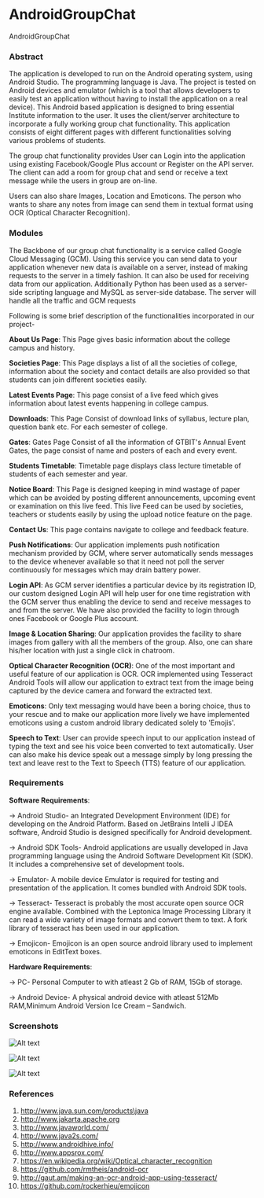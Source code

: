 # AndroidGroupChat
AndroidGroupChat

### Abstract
The application is developed to run on the Android operating system, using Android Studio. The programming language is Java. The project is tested on Android devices and emulator (which is a tool that allows developers to easily test an application without having to install the application on a real device). This Android based application is designed to bring essential Institute information to the user. It uses the client/server architecture to incorporate a fully working group chat functionality. This application consists of eight different pages with different functionalities solving various problems of students.

The group chat functionality provides User can Login into the application using existing Facebook/Google Plus account or Register on the API server. The client can add a room for group chat and send or receive a text message while the users in group are on-line.

Users can also share Images, Location and Emoticons. The person who wants to share any notes from image can send them in textual format using OCR (Optical Character Recognition).

### Modules
The Backbone of our group chat functionality is a service called Google Cloud Messaging (GCM). Using this service you can send data to your application whenever new data is available on a server, instead of making requests to the server in a timely fashion. It can also be used for receiving data from our application. Additionally Python has been used as a server-side scripting language and MySQL as server-side database. The server will handle all the traffic and GCM requests

Following is some brief description of the functionalities incorporated in our project-

**About Us Page**: This Page gives basic information about the college campus and history.

**Societies Page**: This Page displays a list of all the societies of college, information about the society and contact details are also provided so that students can join different societies easily.

**Latest Events Page**: This page consist of a live feed which gives information about latest events happening in college campus.

**Downloads**: This Page Consist of download links of syllabus, lecture plan, question bank etc. For each semester of college.

**Gates**: Gates Page Consist of all the information of GTBIT's Annual Event Gates, the page consist of name and posters of each and every event.

**Students Timetable**: Timetable page displays class lecture timetable of students of each semester and year.

**Notice Board**: This Page is designed keeping in mind wastage of paper which can be avoided by posting different announcements, upcoming event or examination on this live feed. This live Feed can be used by societies, teachers or students easily by using the upload notice feature on the page.

**Contact Us**: This page contains navigate to college and feedback feature.

**Push Notifications**: Our application implements push notification mechanism provided by GCM, where server automatically sends messages to the device whenever available so that it need not poll the server continuously for messages which may drain battery power.

**Login API**: As GCM server identifies a particular device by its registration ID, our custom designed Login API will help user for one time registration with the GCM server thus enabling the device to send and receive messages to and from the server. We have also provided the facility to login through ones Facebook or Google Plus account.

**Image & Location Sharing**: Our application provides the facility to share images from gallery with all the members of the group. Also, one can share his/her location with just a single click in chatroom.

**Optical Character Recognition (OCR)**: One of the most important and useful feature of our application is OCR. OCR implemented using Tesseract Android Tools will allow our application to extract text from the image being captured by the device camera and forward the extracted text.

**Emoticons**: Only text messaging would have been a boring choice, thus to your rescue and to make our application more lively we have implemented emoticons using a custom android library dedicated solely to 'Emojis'.

**Speech to Text**: User can provide speech input to our application instead of typing the text and see his voice been converted to text automatically. User can also make his device speak out a message simply by long pressing the text and leave rest to the Text to Speech (TTS) feature of our application.

### Requirements

**Software Requirements**:

-> Android Studio- an Integrated Development Environment (IDE) for developing on the Android Platform. Based on JetBrains Intelli J IDEA software, Android Studio is designed specifically for Android development.

-> Android SDK Tools- Android applications are usually developed in Java programming language using the Android Software Development Kit (SDK). It includes a comprehensive set of development tools.

-> Emulator- A mobile device Emulator is required for testing and presentation of the application. It comes bundled with Android SDK tools.

-> Tesseract- Tesseract is probably the most accurate open source OCR engine available. Combined with the Leptonica Image Processing Library it can read a wide variety of image formats and convert them to text. A fork library of tesseract has been used in our application.

-> Emojicon- Emojicon is an open source android library used to implement emoticons in EditText boxes.

**Hardware Requirements**:

-> PC- Personal Computer to with atleast 2 Gb of RAM, 15Gb of storage.

-> Android Device- A physical android device with atleast 512Mb RAM,Minimum Android Version Ice Cream – Sandwich.

### Screenshots

![Alt text](Screenshots/menu.png?raw=true "Title")

![Alt text](Screenshots/notice-board.png?raw=true "Title")

![Alt text](Screenshots/contact-us.png?raw=true "Title")

### References
1. http://www.java.sun.com/products\java
2. http://www.jakarta.apache.org
3. http://www.javaworld.com/
4. http://www.java2s.com/
5. http://www.androidhive.info/
6. http://www.appsrox.com/
7. https://en.wikipedia.org/wiki/Optical_character_recognition
8. https://github.com/rmtheis/android-ocr
9. http://gaut.am/making-an-ocr-android-app-using-tesseract/
10. https://github.com/rockerhieu/emojicon
